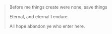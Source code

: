 > Before me things create were none, save things
>
> Eternal, and eternal I endure.
>
> All hope abandon ye who enter here.

